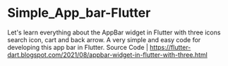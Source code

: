 # Simple_App_bar-Flutter
Let's learn everything about the AppBar widget in Flutter with three icons search icon, cart and back arrow. A very simple and easy code for developing this app bar in Flutter.  Source Code | https://flutter-dart.blogspot.com/2021/08/appbar-widget-in-flutter-with-three.html
